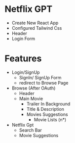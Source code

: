 # Netflix GPT

- Create New React App
- Configured Tailwind Css
- Header
- Login Form

# Features

- Login/SignUp
  - SignIn/ SignUp Form
  - redirect to Browse Page
- Browse (After OAuth)
  - Header
  - Main Movie
    - Trailer In Background
    - Title & Description
    - Movies Suggestions
      - Movie Lists (n\*)
- Netflix Gpt
  - Search Bar
  - Movie Suggestions
